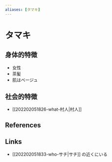 ```yaml
---
aliases: [タマキ]
---
```

# タマキ

## 身体的特徴

- 女性
- 茶髪
- 肌はベージュ

## 社会的特徴

- [[202202051826-what-村人|村人]]

## References



## Links

- [[202202051833-who-サチ|サチ]] の近くにいる
